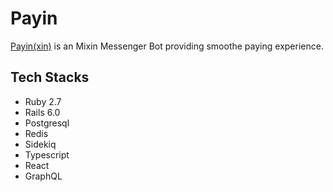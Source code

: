 # Payin

[Payin(xin)](https://payin.xin) is an Mixin Messenger Bot providing smoothe paying experience.

## Tech Stacks

* Ruby 2.7
* Rails 6.0 
* Postgresql
* Redis
* Sidekiq
* Typescript
* React
* GraphQL
